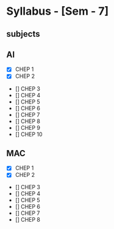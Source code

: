 # Syllabus - [Sem - 7]

## subjects

## AI
- [x] CHEP 1 
- [x] CHEP 2 
- [] CHEP 3 
- [] CHEP 4 
- [] CHEP 5 
- [] CHEP 6 
- [] CHEP 7 
- [] CHEP 8 
- [] CHEP 9 
- [] CHEP 10 

## MAC
- [x] CHEP 1
- [x] CHEP 2
- [] CHEP 3
- [] CHEP 4
- [] CHEP 5
- [] CHEP 6
- [] CHEP 7
- [] CHEP 8
